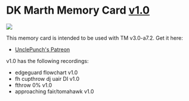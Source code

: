 # DK Marth Memory Card [v1.0](https://drive.google.com/file/d/1_ejTcBeUol26WwjUYE_iIhRt8amy8mkB/view?usp=sharing)

![](https://i.imgur.com/BBOZOyP.png)

This memory card is intended to be used with TM v3.0-a7.2. Get it here: 
- [UnclePunch's Patreon](https://www.patreon.com/UnclePunch)

v1.0 has the following recordings: 
- edgeguard flowchart v1.0
- fh cupthrow dj uair DI v1.0
- fthrow 0% v1.0
- approaching fair/tomahawk v1.0
